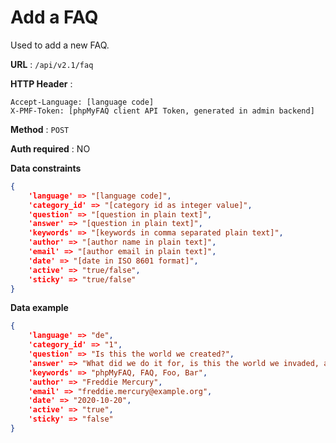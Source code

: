 # Add a FAQ

Used to add a new FAQ.

**URL** : `/api/v2.1/faq`

**HTTP Header** :

```
Accept-Language: [language code]
X-PMF-Token: [phpMyFAQ client API Token, generated in admin backend]
```

**Method** : `POST`

**Auth required** : NO

**Data constraints**

```json
{
    'language' => "[language code]",
    'category_id' => "[category id as integer value]",
    'question' => "[question in plain text]",
    'answer' => "[question in plain text]",
    'keywords' => "[keywords in comma separated plain text]",
    'author' => "[author name in plain text]",
    'email' => "[author email in plain text]",
    'date' => "[date in ISO 8601 format]",
    'active' => "true/false",
    'sticky' => "true/false"
}
```

**Data example**

```json
{
    'language' => "de",
    'category_id' => "1",
    'question' => "Is this the world we created?",
    'answer' => "What did we do it for, is this the world we invaded, against the law, so it seems in the end, is this what we're all living for today",
    'keywords' => "phpMyFAQ, FAQ, Foo, Bar",
    'author' => "Freddie Mercury",
    'email' => "freddie.mercury@example.org",
    'date' => "2020-10-20",
    'active' => "true",
    'sticky' => "false"
}
```
